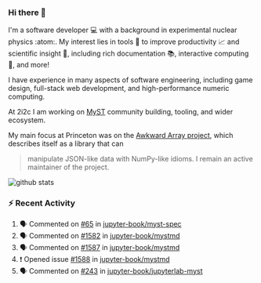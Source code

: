 ### Hi there 👋 

I'm a software developer 💻 with a background in experimental nuclear physics :atom:. My interest lies in tools :wrench: to improve productivity :chart_with_upwards_trend: and scientific insight :telescope:, including rich documentation 📚, interactive computing 🧮, and more! 

I have experience in many aspects of software engineering, including game design, full-stack web development, and high-performance numeric computing. 

At 2i2c I am working on [MyST](https://github.com/jupyter-book/mystmd) community building, tooling, and wider ecosystem. 

My main focus at Princeton was on the [Awkward Array project](awkward-array.org/), which describes itself as a library that can 
> manipulate JSON-like data with NumPy-like idioms. I remain an active maintainer of the project. 

![github stats](https://github-readme-stats.vercel.app/api?username=agoose77&show_icons=true&hide_rank=true&hide_title=true&bg_color=30,e76445,904e95&text_color=efe3ec&icon_color=efe3ec)
<!--
**agoose77/agoose77** is a ✨ _special_ ✨ repository because its `README.md` (this file) appears on your GitHub profile.

Here are some ideas to get you started:

- 🔭 I’m currently working on ...
- 🌱 I’m currently learning ...
- 👯 I’m looking to collaborate on ...
- 🤔 I’m looking for help with ...
- 💬 Ask me about ...
- 📫 How to reach me: ...
- 😄 Pronouns: ...
- ⚡ Fun fact: ...
-->

### :zap: Recent Activity

<!--START_SECTION:activity-->
1. 🗣 Commented on [#65](https://github.com/jupyter-book/myst-spec/pull/65#issuecomment-2418949791) in [jupyter-book/myst-spec](https://github.com/jupyter-book/myst-spec)
2. 🗣 Commented on [#1582](https://github.com/jupyter-book/mystmd/pull/1582#issuecomment-2418938894) in [jupyter-book/mystmd](https://github.com/jupyter-book/mystmd)
3. 🗣 Commented on [#1587](https://github.com/jupyter-book/mystmd/issues/1587#issuecomment-2418937174) in [jupyter-book/mystmd](https://github.com/jupyter-book/mystmd)
4. ❗ Opened issue [#1588](https://github.com/jupyter-book/mystmd/issues/1588) in [jupyter-book/mystmd](https://github.com/jupyter-book/mystmd)
5. 🗣 Commented on [#243](https://github.com/jupyter-book/jupyterlab-myst/issues/243#issuecomment-2417775802) in [jupyter-book/jupyterlab-myst](https://github.com/jupyter-book/jupyterlab-myst)
<!--END_SECTION:activity-->
